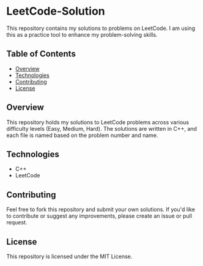 # LeetCode-Solution

This repository contains my solutions to problems on LeetCode. I am using this as a practice tool to enhance my problem-solving skills.

## Table of Contents

- [Overview](#overview)
- [Technologies](#technologies)
- [Contributing](#contributing)
- [License](#license)

## Overview

This repository holds my solutions to LeetCode problems across various difficulty levels (Easy, Medium, Hard). The solutions are written in C++, and each file is named based on the problem number and name.



## Technologies

- C++
- LeetCode

## Contributing

Feel free to fork this repository and submit your own solutions. If you'd like to contribute or suggest any improvements, please create an issue or pull request.

## License

This repository is licensed under the MIT License.
